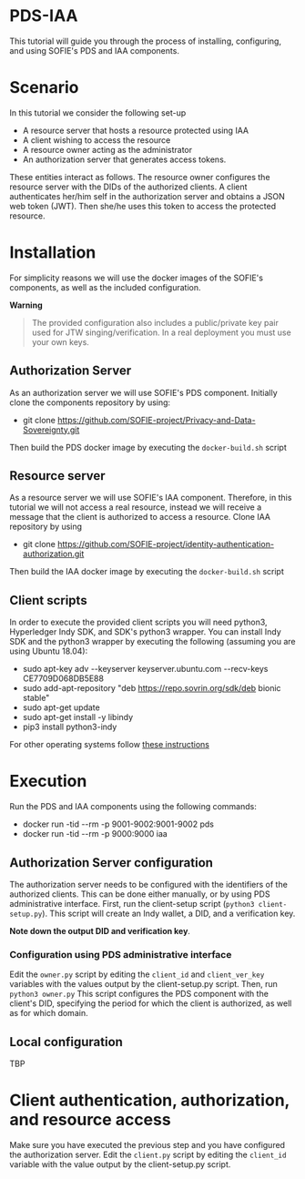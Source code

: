 # PDS-IAA
This tutorial will guide you through the process of installing, configuring, and using SOFIE's PDS and IAA components.

# Scenario
In this tutorial we consider the following set-up
* A resource server that hosts a resource protected using IAA
* A client wishing to access the resource
* A resource owner acting as the administrator
* An authorization server that generates access tokens.

These entities interact as follows. The resource owner configures the resource server with the DIDs of the authorized
clients. A client authenticates her/him self in the authorization server and obtains a JSON web token (JWT). Then she/he
uses this token to access the protected resource.

# Installation
For simplicity reasons we will use the docker images of the SOFIE's components, as well as the included configuration.

**Warning**
> The provided configuration also includes a public/private key pair used for JTW singing/verification. In a real deployment you must use
> your own keys.


## Authorization Server
As an authorization server we will use SOFIE's PDS component. Initially clone the components repository by using:

* git clone https://github.com/SOFIE-project/Privacy-and-Data-Sovereignty.git

Then build the PDS docker image by executing the `docker-build.sh` script


## Resource server
As a resource server we will use SOFIE's IAA component. Therefore, in this tutorial we will not access a real resource, instead we will 
receive a message that the client is authorized to access a resource. Clone IAA repository by using

* git clone https://github.com/SOFIE-project/identity-authentication-authorization.git

Then build the IAA docker image by executing the `docker-build.sh` script

## Client scripts
In order to execute the provided client scripts you will need python3, Hyperledger Indy SDK, and SDK's python3 wrapper. You can install Indy 
SDK and the python3 wrapper by executing the following (assuming you are using Ubuntu 18.04):

* sudo apt-key adv --keyserver keyserver.ubuntu.com --recv-keys CE7709D068DB5E88
* sudo add-apt-repository "deb https://repo.sovrin.org/sdk/deb bionic stable"
* sudo apt-get update
* sudo apt-get install -y libindy
* pip3 install python3-indy

For other operating systems follow [these instructions](https://github.com/hyperledger/indy-sdk#installing-the-sdk)

# Execution
Run the PDS and IAA components using the following commands:

* docker run -tid --rm -p 9001-9002:9001-9002 pds
* docker run -tid --rm -p 9000:9000 iaa

## Authorization Server configuration
The authorization server needs to be configured with the identifiers of the authorized clients. This can be done either manually, or by using PDS administrative interface.
First, run the client-setup script (`python3 client-setup.py`). This script will create an Indy wallet, a DID, and a verification key. 

**Note down the output DID and verification key**.

### Configuration using PDS administrative interface
Edit the `owner.py` script by editing the `client_id` and `client_ver_key` variables with the values output by the client-setup.py script. 
Then, run `python3 owner.py` This script configures the PDS component with the client's DID, specifying the period for which the client is authorized,
as well as for which domain. 

## Local configuration
TBP

# Client authentication, authorization, and resource access
Make sure you have executed the previous step and you have configured the authorization server. 
Edit the `client.py` script by editing the `client_id`  variable with the value output by the client-setup.py script.

